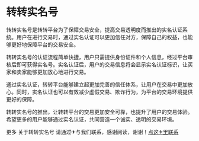 # 转转实名号

转转实名号是转转平台为了保障交易安全，提高交易透明度而推出的实名认证系统。用户在进行交易时，通过实名认证可以更加信任对方，保障自己的权益，也能够更好地保障平台的交易安全。

转转实名号的认证流程简单快捷，用户只需提供身份证件和个人信息，经过平台审核后即可获得实名号。实名认证后，用户的交易信息将会显示实名认证标识，让买家和卖家能够更加放心地进行交易。

通过实名认证，转转平台能够建立起更加完善的信任体系，让用户在交易中更加放心。同时，实名认证也可以有效减少虚假交易、欺诈行为，为平台的交易环境提供更好的保障。

转转实名号的推出，让转转平台的交易更加安全可靠，也提升了用户的交易体验。希望更多的用户能够通过实名认证，共同营造一个诚实、透明的交易环境。

更多 关于转转实名号 请通过✈与我们联系，感谢阅读，谢谢！[点这✈里联系](https://abc.k02.cc)